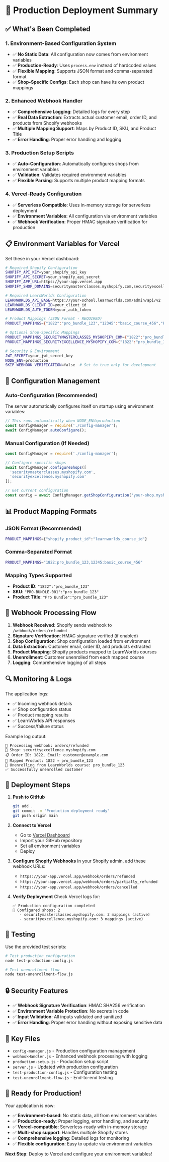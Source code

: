 # 🚀 Production Deployment Summary

## ✅ What's Been Completed

### 1. **Environment-Based Configuration System**
- ✅ **No Static Data**: All configuration now comes from environment variables
- ✅ **Production-Ready**: Uses `process.env` instead of hardcoded values
- ✅ **Flexible Mapping**: Supports JSON format and comma-separated format
- ✅ **Shop-Specific Configs**: Each shop can have its own product mappings

### 2. **Enhanced Webhook Handler**
- ✅ **Comprehensive Logging**: Detailed logs for every step
- ✅ **Real Data Extraction**: Extracts actual customer email, order ID, and products from Shopify webhooks
- ✅ **Multiple Mapping Support**: Maps by Product ID, SKU, and Product Title
- ✅ **Error Handling**: Proper error handling and logging

### 3. **Production Setup Scripts**
- ✅ **Auto-Configuration**: Automatically configures shops from environment variables
- ✅ **Validation**: Validates required environment variables
- ✅ **Flexible Parsing**: Supports multiple product mapping formats

### 4. **Vercel-Ready Configuration**
- ✅ **Serverless Compatible**: Uses in-memory storage for serverless deployment
- ✅ **Environment Variables**: All configuration via environment variables
- ✅ **Webhook Verification**: Proper HMAC signature verification for production

## 📋 Environment Variables for Vercel

Set these in your Vercel dashboard:

```bash
# Required Shopify Configuration
SHOPIFY_API_KEY=your_shopify_api_key
SHOPIFY_API_SECRET=your_shopify_api_secret
SHOPIFY_APP_URL=https://your-app.vercel.app
SHOPIFY_SHOP_DOMAINS=securitymasterclasses.myshopify.com,securityexcellence.myshopify.com

# Required LearnWorlds Configuration
LEARNWORLDS_API_BASE=https://your-school.learnworlds.com/admin/api/v2
LEARNWORLDS_CLIENT_ID=your_client_id
LEARNWORLDS_AUTH_TOKEN=your_auth_token

# Product Mappings (JSON Format - REQUIRED)
PRODUCT_MAPPINGS={"1822":"pro_bundle_123","12345":"basic_course_456","PREMIUM-BUNDLE-001":"premium_bundle_789"}

# Optional Shop-Specific Mappings
PRODUCT_MAPPINGS_SECURITYMASTERCLASSES_MYSHOPIFY_COM={"1822":"pro_bundle_123","CUSTOM-PRODUCT":"custom_course_999"}
PRODUCT_MAPPINGS_SECURITYEXCELLENCE_MYSHOPIFY_COM={"1822":"pro_bundle_123","12345":"basic_course_456"}

# Security & Environment
JWT_SECRET=your_jwt_secret_key
NODE_ENV=production
SKIP_WEBHOOK_VERIFICATION=false  # Set to true only for development
```

## 🔧 Configuration Management

### Auto-Configuration (Recommended)
The server automatically configures itself on startup using environment variables:

```javascript
// This runs automatically when NODE_ENV=production
const ConfigManager = require('./config-manager');
await ConfigManager.autoConfigure();
```

### Manual Configuration (If Needed)
```javascript
const ConfigManager = require('./config-manager');

// Configure specific shops
await ConfigManager.configureShops([
  'securitymasterclasses.myshopify.com',
  'securityexcellence.myshopify.com'
]);

// Get current configuration
const config = await ConfigManager.getShopConfiguration('your-shop.myshopify.com');
```

## 📊 Product Mapping Formats

### JSON Format (Recommended)
```bash
PRODUCT_MAPPINGS={"shopify_product_id":"learnworlds_course_id"}
```

### Comma-Separated Format
```bash
PRODUCT_MAPPINGS="1822:pro_bundle_123,12345:basic_course_456"
```

### Mapping Types Supported
- **Product ID**: `"1822":"pro_bundle_123"`
- **SKU**: `"PRO-BUNDLE-001":"pro_bundle_123"`
- **Product Title**: `"Pro Bundle":"pro_bundle_123"`

## 🎯 Webhook Processing Flow

1. **Webhook Received**: Shopify sends webhook to `/webhook/orders/refunded`
2. **Signature Verification**: HMAC signature verified (if enabled)
3. **Shop Configuration**: Shop configuration loaded from environment
4. **Data Extraction**: Customer email, order ID, and products extracted
5. **Product Mapping**: Shopify products mapped to LearnWorlds courses
6. **Unenrollment**: Customer unenrolled from each mapped course
7. **Logging**: Comprehensive logging of all steps

## 🔍 Monitoring & Logs

The application logs:
- ✅ Incoming webhook details
- ✅ Shop configuration status
- ✅ Product mapping results
- ✅ LearnWorlds API responses
- ✅ Success/failure status

Example log output:
```
📨 Processing webhook: orders/refunded
🏪 Shop: securityexcellence.myshopify.com
📋 Order ID: 1822, Email: customer@example.com
🔗 Mapped Product: 1822 → pro_bundle_123
🎯 Unenrolling from LearnWorlds course: pro_bundle_123
✅ Successfully unenrolled customer
```

## 🚀 Deployment Steps

1. **Push to GitHub**
   ```bash
   git add .
   git commit -m "Production deployment ready"
   git push origin main
   ```

2. **Connect to Vercel**
   - Go to [Vercel Dashboard](https://vercel.com)
   - Import your GitHub repository
   - Set all environment variables
   - Deploy

3. **Configure Shopify Webhooks**
   In your Shopify admin, add these webhook URLs:
   - `https://your-app.vercel.app/webhook/orders/refunded`
   - `https://your-app.vercel.app/webhook/orders/partially_refunded`
   - `https://your-app.vercel.app/webhook/orders/cancelled`

4. **Verify Deployment**
   Check Vercel logs for:
   ```
   ✅ Production configuration completed
   🏪 Configured shops: 2
      - securitymasterclasses.myshopify.com: 3 mappings (active)
      - securityexcellence.myshopify.com: 3 mappings (active)
   ```

## 🧪 Testing

Use the provided test scripts:
```bash
# Test production configuration
node test-production-config.js

# Test unenrollment flow
node test-unenrollment-flow.js
```

## 🔒 Security Features

- ✅ **Webhook Signature Verification**: HMAC SHA256 verification
- ✅ **Environment Variable Protection**: No secrets in code
- ✅ **Input Validation**: All inputs validated and sanitized
- ✅ **Error Handling**: Proper error handling without exposing sensitive data

## 📁 Key Files

- `config-manager.js` - Production configuration management
- `webhookHandler.js` - Enhanced webhook processing with logging
- `production-setup.js` - Production setup script
- `server.js` - Updated with production configuration
- `test-production-config.js` - Configuration testing
- `test-unenrollment-flow.js` - End-to-end testing

## 🎉 Ready for Production!

Your application is now:
- ✅ **Environment-based**: No static data, all from environment variables
- ✅ **Production-ready**: Proper logging, error handling, and security
- ✅ **Vercel-compatible**: Serverless-ready with in-memory storage
- ✅ **Multi-shop support**: Handles multiple Shopify stores
- ✅ **Comprehensive logging**: Detailed logs for monitoring
- ✅ **Flexible configuration**: Easy to update via environment variables

**Next Step**: Deploy to Vercel and configure your environment variables!
